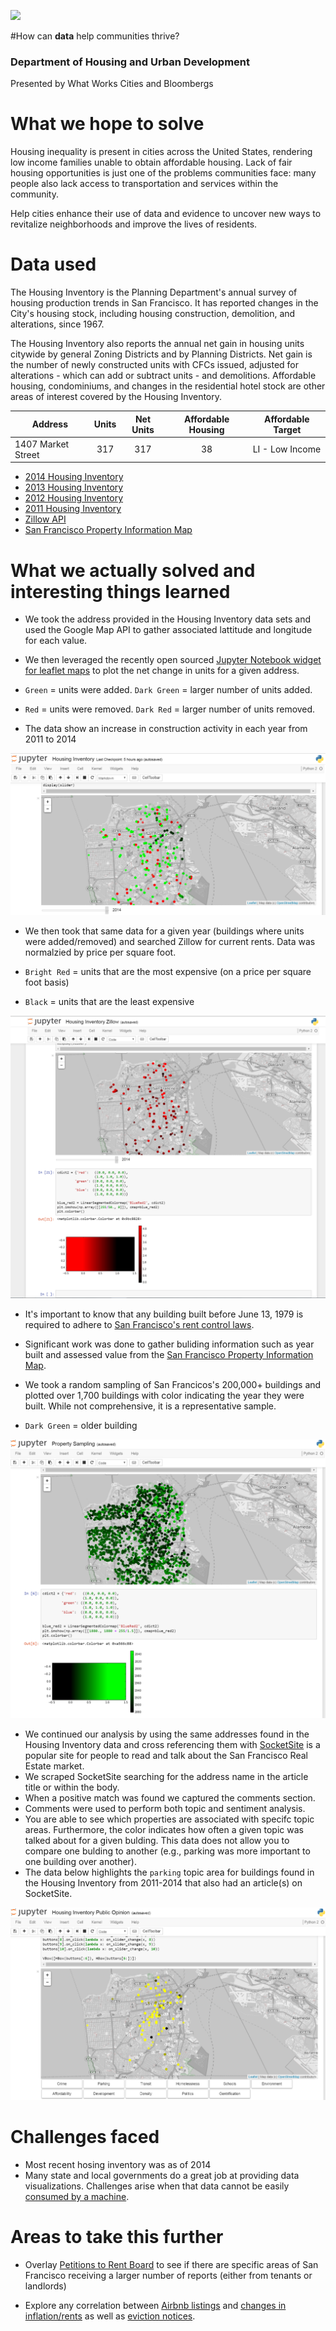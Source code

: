 ![](https://horseradish.s3.amazonaws.com/CACHE/images/photos/66/7f/42bf3e704747/image-54e7656359e25-default-800.png)

#How can **data** help communities thrive?
### Department of Housing and Urban Development
Presented by What Works Cities and Bloombergs

# What we hope to solve
Housing inequality is present in cities across the United States, rendering low income families unable to obtain affordable housing. Lack of fair housing opportunities is just one of the problems communities face: many people also lack access to transportation and services within the community.

Help cities enhance their use of data and evidence to uncover new ways to revitalize neighborhoods and improve the lives of residents.

# Data used
The Housing Inventory is the Planning Department's annual survey of housing production trends in San Francisco. It has reported changes in the City's housing stock, including housing construction, demolition, and alterations, since 1967. 

The Housing Inventory also reports the annual net gain in housing units citywide by general Zoning Districts and by Planning Districts. Net gain is the number of newly constructed units with CFCs issued, adjusted for alterations - which can add or subtract units - and demolitions. Affordable housing, condominiums, and changes in the residential hotel stock are other areas of interest covered by the Housing Inventory. 

| Address            | Units | Net Units | Affordable Housing | Affordable Target|
| ------------------ |:-----:|:---------:|:------------------:|------------------|
| 1407 Market Street | 317   | 317       | 38                 | LI - Low Income  |


- [2014 Housing Inventory](https://data.sfgov.org/Housing-and-Buildings/2014-Housing-Inventory/pucn-j93j)
- [2013 Housing Inventory](https://data.sfgov.org/Housing-and-Buildings/2013-Housing-Inventory/e7d3-dxh5)
- [2012 Housing Inventory](https://data.sfgov.org/Housing-and-Buildings/2012-Housing-Inventory/4xa2-t52k)
- [2011 Housing Inventory](https://data.sfgov.org/Housing-and-Buildings/2011-Housing-Inventory/mpcm-79w2)
- [Zillow API](http://www.zillow.com/howto/api/APIOverview.htm)
- [San Francisco Property Information Map](http://propertymap.sfplanning.org/)

# What we actually solved and interesting things learned

- We took the address provided in the Housing Inventory data sets and used the Google Map API to gather associated lattitude and longitude for each value. 
- We then leveraged the recently open sourced [Jupyter Notebook widget for leaflet maps](https://github.com/ellisonbg/ipyleaflet) to plot the net change in units for a given address. 

- `Green` = units were added. `Dark Green` = larger number of units added.
- `Red` = units were removed. `Dark Red` = larger number of units removed.

- The data show an increase in construction activity in each year from 2011 to 2014

![](net_change_graph.png)

- We then took that same data for a given year (buildings where units were added/removed) and searched Zillow for current rents. Data was normalzied by price per square foot.

- `Bright Red` = units that are the most expensive (on a price per square foot basis)
- `Black` = units that are the least expensive

![](zillow_pricing.png)

- It's important to know that any building built before June 13, 1979 is required to adhere to [San Francisco's rent control laws](https://www.sftu.org/rentcontrol).
- Significant work was done to gather buliding information such as year built and assessed value from the [San Francisco Property Information Map](http://propertymap.sfplanning.org/).
- We took a random sampling of San Francicos's 200,000+ buildings and plotted over 1,700 buildings with color indicating the year they were built. While not comprehensive, it is a representative sample.

- `Dark Green` = older building

![](property_sampling.png)

- We continued our analysis by using the same addresses found in the Housing Inventory data and cross referencing them with [SocketSite](http://www.socketsite.com/) is a popular site for people to read and talk about the San Francisco Real Estate market.
- We scraped SocketSite searching for the address name in the article title or within the body. 
- When a positive match was found we captured the comments section.
- Comments were used to perform both topic and sentiment analysis.
- You are able to see which properties are associated with specifc topic areas. Furthermore, the color indicates how often a given topic was talked about for a given bulding. This data does not allow you to compare one bulding to another (e.g., parking was more important to one building over another).
- The data below highlights the `parking` topic area for buildings found in the Housing Inventory from 2011-2014 that also had an article(s) on SocketSite.

![](housing_sentiment.png) 


# Challenges faced

 - Most recent hosing inventory was as of 2014
 - Many state and local governments do a great job at providing data visualizations. Challenges arise when that data cannot be easily [consumed by a machine](http://egis.hud.gov/affht/). 

# Areas to take this further

- Overlay [Petitions to Rent Board](https://data.sfgov.org/Housing-and-Buildings/Petitions-to-the-Rent-Board/6swy-cmkq) to see if there are specific areas of San Francisco receiving a larger number of reports (either from tenants or landlords)

- Explore any correlation between [Airbnb listings](http://all-about-airbnb.com/post/127856658166/airbnb-public-api-coming-soon) and [changes in inflation/rents](http://www.bls.gov/eag/eag.ca_sanfrancisco_msa.htm)  as well as [eviction notices](https://data.sfgov.org/Housing-and-Buildings/Eviction-Notices/5cei-gny5). 
